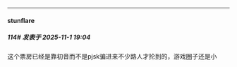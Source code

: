 ﻿
*****

####  stunflare  
##### 114#       发表于 2025-11-1 19:04

这个票房已经是靠初音而不是pjsk骗进来不少路人才抡到的，游戏圈子还是小

